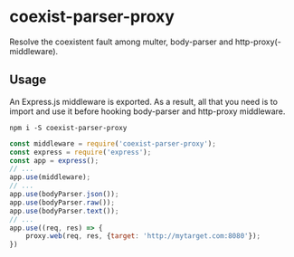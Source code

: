# coexist-parser-proxy

Resolve the coexistent fault among multer, body-parser and http-proxy(-middleware).

## Usage

An Express.js middleware is exported. As a result, all that you need is to import and use it before hooking body-parser and http-proxy middleware.

```shell
npm i -S coexist-parser-proxy
```

```javascript
const middleware = require('coexist-parser-proxy');
const express = require('express');
const app = express();
// ...
app.use(middleware);
// ...
app.use(bodyParser.json());
app.use(bodyParser.raw());
app.use(bodyParser.text());
// ...
app.use((req, res) => {
    proxy.web(req, res, {target: 'http://mytarget.com:8080'});
})
```
